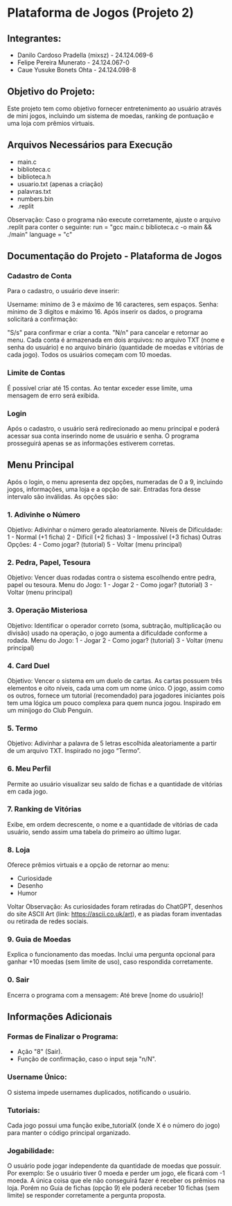 # Plataforma de Jogos (Projeto 2)

## Integrantes:
* Danilo Cardoso Pradella (mixsz) - 24.124.069-6
* Felipe Pereira Munerato - 24.124.067-0
* Caue Yusuke Bonets Ohta - 24.124.098-8

## Objetivo do Projeto:
Este projeto tem como objetivo fornecer entretenimento ao usuário através de mini jogos, incluindo um sistema de moedas, ranking de pontuação e uma loja com prêmios virtuais.

## Arquivos Necessários para Execução
* main.c
* biblioteca.c
* biblioteca.h
* usuario.txt (apenas a criação)
* palavras.txt
* numbers.bin
* .replit
  
Observação: Caso o programa não execute corretamente, ajuste o arquivo .replit para conter o seguinte:
run = "gcc main.c biblioteca.c -o main && ./main"
language = "c"


## Documentação do Projeto - Plataforma de Jogos

### Cadastro de Conta
Para o cadastro, o usuário deve inserir:

Username: mínimo de 3 e máximo de 16 caracteres, sem espaços.
Senha: mínimo de 3 dígitos e máximo 16.
Após inserir os dados, o programa solicitará a confirmação:

"S/s" para confirmar e criar a conta.
"N/n" para cancelar e retornar ao menu.
Cada conta é armazenada em dois arquivos: no arquivo TXT (nome e senha do usuário) e no arquivo binário (quantidade de moedas e vitórias de cada jogo). Todos os usuários começam com 10 moedas.

### Limite de Contas
É possível criar até 15 contas. Ao tentar exceder esse limite, uma mensagem de erro será exibida.

### Login
Após o cadastro, o usuário será redirecionado ao menu principal e poderá acessar sua conta inserindo nome de usuário e senha. O programa prosseguirá apenas se as informações estiverem corretas.

## Menu Principal
Após o login, o menu apresenta dez opções, numeradas de 0 a 9, incluindo jogos, informações, uma loja e a opção de sair. Entradas fora desse intervalo são inválidas. As opções são:

### 1. Adivinhe o Número

Objetivo: Adivinhar o número gerado aleatoriamente.
Níveis de Dificuldade:
1 - Normal (+1 ficha)
2 - Difícil (+2 fichas)
3 - Impossível (+3 fichas)
Outras Opções:
4 - Como jogar? (tutorial)
5 - Voltar (menu principal)

### 2. Pedra, Papel, Tesoura
Objetivo: Vencer duas rodadas contra o sistema escolhendo entre pedra, papel ou tesoura.
Menu do Jogo:
1 - Jogar
2 - Como jogar? (tutorial)
3 - Voltar (menu principal)

### 3. Operação Misteriosa
Objetivo: Identificar o operador correto (soma, subtração, multiplicação ou divisão) usado na operação, o jogo aumenta a dificuldade conforme a rodada.
Menu do Jogo:
1 - Jogar
2 - Como jogar? (tutorial)
3 - Voltar (menu principal)

### 4. Card Duel
Objetivo: Vencer o sistema em um duelo de cartas.
As cartas possuem três elementos e oito níveis, cada uma com um nome único.
O jogo, assim como os outros, fornece um tutorial (recomendado) para jogadores iniciantes pois tem uma lógica um pouco complexa para quem nunca jogou.
Inspirado em um minijogo do Club Penguin.

### 5. Termo
Objetivo: Adivinhar a palavra de 5 letras escolhida aleatoriamente a partir de um arquivo TXT.
Inspirado no jogo “Termo”.

### 6. Meu Perfil
Permite ao usuário visualizar seu saldo de fichas e a quantidade de vitórias em cada jogo.

### 7. Ranking de Vitórias
Exibe, em ordem decrescente, o nome e a quantidade de vitórias de cada usuário, sendo assim uma tabela do primeiro ao último lugar.

### 8. Loja
Oferece prêmios virtuais e a opção de retornar ao menu:
* Curiosidade
* Desenho
* Humor
  
Voltar
Observação: As curiosidades foram retiradas do ChatGPT, desenhos do site ASCII Art (link: https://ascii.co.uk/art), e as piadas foram inventadas ou retirada de redes sociais.

### 9. Guia de Moedas
Explica o funcionamento das moedas.
Inclui uma pergunta opcional para ganhar +10 moedas (sem limite de uso), caso respondida corretamente.

### 0. Sair
Encerra o programa com a mensagem: Até breve [nome do usuário]!

## Informações Adicionais

### Formas de Finalizar o Programa:
* Ação "8" (Sair).
* Função de confirmação, caso o input seja "n/N".

### Username Único:
O sistema impede usernames duplicados, notificando o usuário.

### Tutoriais:
Cada jogo possui uma função exibe_tutorialX (onde X é o número do jogo) para manter o código principal organizado.

### Jogabilidade:
O usuário pode jogar independente da quantidade de moedas que possuir. Por exemplo: 
Se o usuário tiver 0 moeda e perder um jogo, ele ficará com -1 moeda. 
A única coisa que ele não conseguirá fazer é receber os prêmios na loja. Porém no Guia de fichas (opção 9) ele poderá receber 10 fichas (sem limite) se responder corretamente a pergunta proposta.
